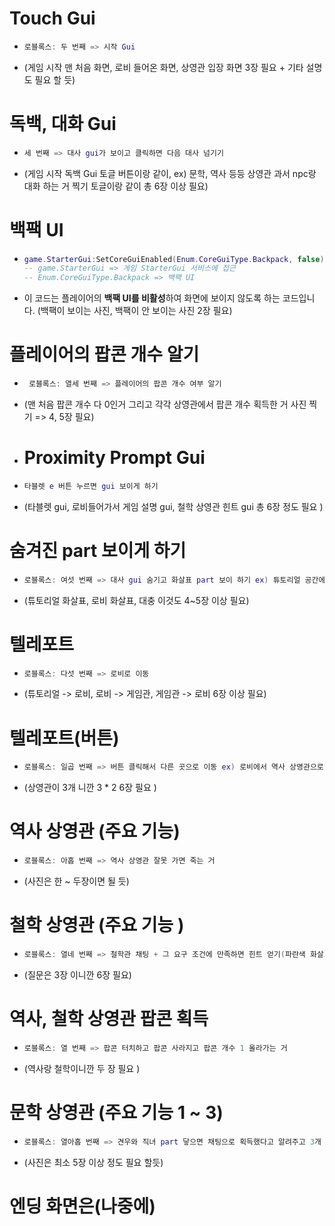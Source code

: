 # Touch Gui
 * ```lua
   로블록스: 두 번째 => 시작 Gui
   ```
 * (게임 시작 맨 처음 화면, 로비 들어온 화면, 상영관 입장 화면 3장 필요 + 기타 설명도 필요 할 듯)



# 독백, 대화 Gui
 * ```lua
   세 번째 => 대사 gui가 보이고 클릭하면 다음 대사 넘기기
   ```
* (게임 시작 독백 Gui 토글 버튼이랑 같이, ex) 문학, 역사 등등 상영관 과서 npc랑 대화 하는 거 찍기 토글이랑 같이 총 6장 이상 필요)




# 백팩 UI
* ```lua
  game.StarterGui:SetCoreGuiEnabled(Enum.CoreGuiType.Backpack, false)
  -- game.StarterGui => 게임 StarterGui 서비스에 접근
  -- Enum.CoreGuiType.Backpack => 백팩 UI 
  ```
* 이 코드는 플레이어의 **백팩 UI를 비활성**하여 화면에 보이지 않도록 하는 코드입니다. (백팩이 보이는 사진, 백팩이 안 보이는 사진 2장 필요)





# 플레이어의 팝콘 개수 알기
* ```lua
   로블록스: 열세 번째 => 플레이어의 팝콘 개수 여부 알기
  ```
* (맨 처음 팝콘 개수 다 0인거 그리고 각각 상영관에서 팝콘 개수 획득한 거 사진 찍기 => 4, 5장 필요)


* # Proximity Prompt Gui 
* ```lua
  타블렛 e 버튼 누르면 gui 보이게 하기
  ```
* (타블렛 gui, 로비들어가서 게임 설명 gui, 철학 상영관 힌트 gui 총 6장 정도 필요 )




# 숨겨진 part 보이게 하기
* ```lua
  로블록스: 여섯 번째 => 대사 gui 숨기고 화살표 part 보이 하기 ex) 튜토리얼 공간에서
  ```
* (튜토리얼 화살표, 로비 화살표, 대충 이것도 4~5장 이상 필요)




# 텔레포트
* ```lua
  로블록스: 다섯 번째 => 로비로 이동
  ```
* (튜토리얼 -> 로비, 로비 -> 게임관, 게임관 -> 로비 6장 이상 필요)

  

# 텔레포트(버튼)
* ```lua
  로블록스: 일곱 번째 => 버튼 클릭해서 다른 곳으로 이동 ex) 로비에서 역사 상영관으로
  ```
* (상영관이 3개 니깐 3 * 2 6장 필요 )



# 역사 상영관 (주요 기능)
* ```lua
  로블록스: 아홉 번째 => 역사 상영관 잘못 가면 죽는 거
  ```
* (사진은 한 ~ 두장이면 될 듯)


# 철학 상영관 (주요 기능 )
* ```lua
  로블록스: 열네 번째 => 철학관 채팅 + 그 요구 조건에 만족하면 힌트 얻기(파란색 화살표)
  ```
* (질문은 3장 이니깐 6장 필요)


# 역사, 철학 상영관 팝콘 획득
* ```lua
  로블록스: 열 번째 => 팝콘 터치하고 팝콘 사라지고 팝콘 개수 1 올라가는 거
  ```
* (역사랑 철학이니깐 두 장 필요 )


# 문학 상영관 (주요 기능 1 ~ 3)
 * ```lua
   로블록스: 열아홉 번째 => 견우와 직녀 part 닿으면 채팅으로 획득했다고 알려주고 3개 다 찾으면 다 찾았다고 알려주고 마지막에 직녀에게 가서 팝콘획득하는 코드
   ```
* (사진은 최소 5장 이상 정도 필요 할듯)



# 엔딩 화면은(나중에)

     


